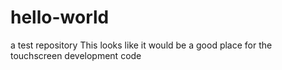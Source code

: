 # hello-world
a test repository
This looks like it would be a good place for the touchscreen development code
